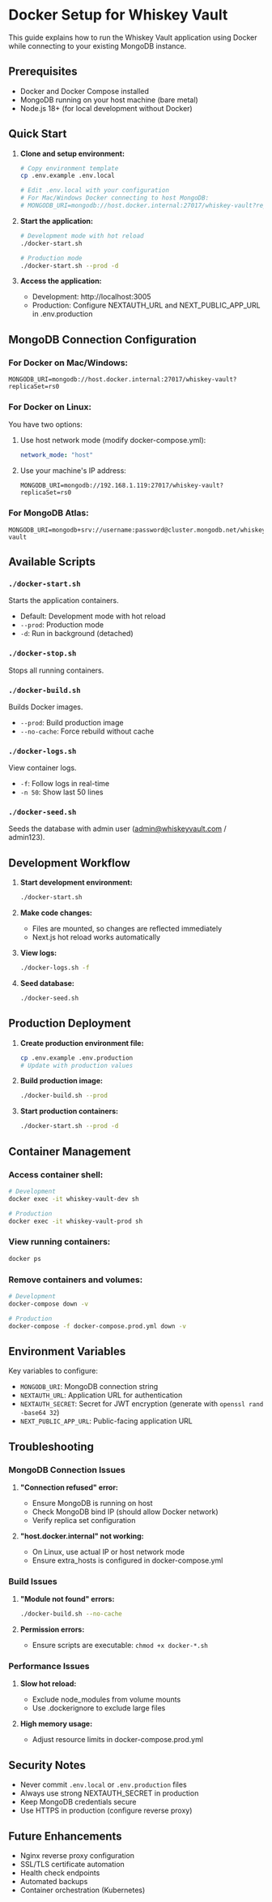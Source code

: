 # Docker Setup for Whiskey Vault

This guide explains how to run the Whiskey Vault application using Docker while connecting to your existing MongoDB instance.

## Prerequisites

- Docker and Docker Compose installed
- MongoDB running on your host machine (bare metal)
- Node.js 18+ (for local development without Docker)

## Quick Start

1. **Clone and setup environment:**
   ```bash
   # Copy environment template
   cp .env.example .env.local
   
   # Edit .env.local with your configuration
   # For Mac/Windows Docker connecting to host MongoDB:
   # MONGODB_URI=mongodb://host.docker.internal:27017/whiskey-vault?replicaSet=rs0
   ```

2. **Start the application:**
   ```bash
   # Development mode with hot reload
   ./docker-start.sh
   
   # Production mode
   ./docker-start.sh --prod -d
   ```

3. **Access the application:**
   - Development: http://localhost:3005
   - Production: Configure NEXTAUTH_URL and NEXT_PUBLIC_APP_URL in .env.production

## MongoDB Connection Configuration

### For Docker on Mac/Windows:
```
MONGODB_URI=mongodb://host.docker.internal:27017/whiskey-vault?replicaSet=rs0
```

### For Docker on Linux:
You have two options:
1. Use host network mode (modify docker-compose.yml):
   ```yaml
   network_mode: "host"
   ```
2. Use your machine's IP address:
   ```
   MONGODB_URI=mongodb://192.168.1.119:27017/whiskey-vault?replicaSet=rs0
   ```

### For MongoDB Atlas:
```
MONGODB_URI=mongodb+srv://username:password@cluster.mongodb.net/whiskey-vault
```

## Available Scripts

### `./docker-start.sh`
Starts the application containers.
- Default: Development mode with hot reload
- `--prod`: Production mode
- `-d`: Run in background (detached)

### `./docker-stop.sh`
Stops all running containers.

### `./docker-build.sh`
Builds Docker images.
- `--prod`: Build production image
- `--no-cache`: Force rebuild without cache

### `./docker-logs.sh`
View container logs.
- `-f`: Follow logs in real-time
- `-n 50`: Show last 50 lines

### `./docker-seed.sh`
Seeds the database with admin user (admin@whiskeyvault.com / admin123).

## Development Workflow

1. **Start development environment:**
   ```bash
   ./docker-start.sh
   ```

2. **Make code changes:**
   - Files are mounted, so changes are reflected immediately
   - Next.js hot reload works automatically

3. **View logs:**
   ```bash
   ./docker-logs.sh -f
   ```

4. **Seed database:**
   ```bash
   ./docker-seed.sh
   ```

## Production Deployment

1. **Create production environment file:**
   ```bash
   cp .env.example .env.production
   # Update with production values
   ```

2. **Build production image:**
   ```bash
   ./docker-build.sh --prod
   ```

3. **Start production containers:**
   ```bash
   ./docker-start.sh --prod -d
   ```

## Container Management

### Access container shell:
```bash
# Development
docker exec -it whiskey-vault-dev sh

# Production
docker exec -it whiskey-vault-prod sh
```

### View running containers:
```bash
docker ps
```

### Remove containers and volumes:
```bash
# Development
docker-compose down -v

# Production
docker-compose -f docker-compose.prod.yml down -v
```

## Environment Variables

Key variables to configure:

- `MONGODB_URI`: MongoDB connection string
- `NEXTAUTH_URL`: Application URL for authentication
- `NEXTAUTH_SECRET`: Secret for JWT encryption (generate with `openssl rand -base64 32`)
- `NEXT_PUBLIC_APP_URL`: Public-facing application URL

## Troubleshooting

### MongoDB Connection Issues

1. **"Connection refused" error:**
   - Ensure MongoDB is running on host
   - Check MongoDB bind IP (should allow Docker network)
   - Verify replica set configuration

2. **"host.docker.internal" not working:**
   - On Linux, use actual IP or host network mode
   - Ensure extra_hosts is configured in docker-compose.yml

### Build Issues

1. **"Module not found" errors:**
   ```bash
   ./docker-build.sh --no-cache
   ```

2. **Permission errors:**
   - Ensure scripts are executable: `chmod +x docker-*.sh`

### Performance Issues

1. **Slow hot reload:**
   - Exclude node_modules from volume mounts
   - Use .dockerignore to exclude large files

2. **High memory usage:**
   - Adjust resource limits in docker-compose.prod.yml

## Security Notes

- Never commit `.env.local` or `.env.production` files
- Always use strong NEXTAUTH_SECRET in production
- Keep MongoDB credentials secure
- Use HTTPS in production (configure reverse proxy)

## Future Enhancements

- Nginx reverse proxy configuration
- SSL/TLS certificate automation
- Health check endpoints
- Automated backups
- Container orchestration (Kubernetes)